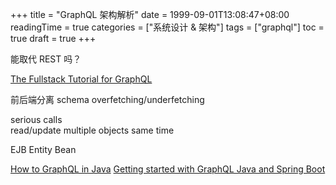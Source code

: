 +++
title = "GraphQL 架构解析"
date = 1999-09-01T13:08:47+08:00
readingTime = true
categories = ["系统设计 & 架构"]
tags = ["graphql"]
toc = true 
draft = true
+++

能取代 REST 吗？

<!--more-->

[The Fullstack Tutorial for GraphQL](https://www.howtographql.com/)

前后端分离
schema
overfetching/underfetching

serious calls  
read/update multiple objects same time

EJB Entity Bean

[How to GraphQL in Java](https://www.youtube.com/watch?v=y_OjfgZa58k)
[Getting started with GraphQL Java and Spring Boot](https://www.graphql-java.com/tutorials/getting-started-with-spring-boot/)
